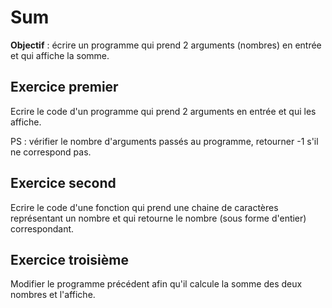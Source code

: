 # Sum

**Objectif** : écrire un programme qui prend 2 arguments (nombres) en entrée et qui affiche la somme.

## Exercice premier

Ecrire le code d'un programme qui prend 2 arguments en entrée et qui les affiche.

PS : vérifier le nombre d'arguments passés au programme, retourner -1 s'il ne correspond pas.

## Exercice second

Ecrire le code d'une fonction qui prend une chaine de caractères représentant un nombre et qui retourne le nombre (sous forme d'entier) correspondant.

## Exercice troisième

Modifier le programme précédent afin qu'il calcule la somme des deux nombres et l'affiche.